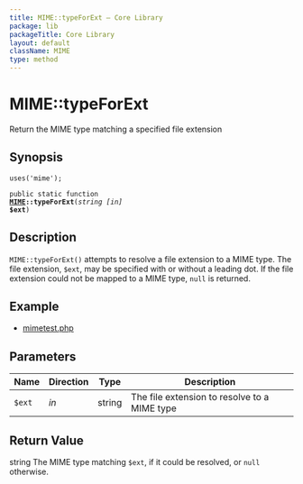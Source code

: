 ```yaml
---
title: MIME::typeForExt — Core Library
package: lib
packageTitle: Core Library
layout: default
className: MIME
type: method
---
```


# MIME::typeForExt

Return the MIME type matching a specified file extension

## Synopsis

<code>uses('mime');</code>

<code>public static function <b><a href="MIME">MIME</a>::typeForExt</b>(<i>string</i> <i>[in]</i> <b>$ext</b>)</code>

## Description

`MIME::typeForExt()` attempts to resolve a file extension to a MIME
type.
The file extension, <code class="keyword">$ext</code>, may be specified with or without a
leading dot.
If the file extension could not be mapped to a MIME type, <code class="keyword">null</code>
is returned.

## Example

* <a href="http://github.com/nexgenta/eregansu/blob/master/mimetest.php">mimetest.php</a>

## Parameters

<table>
  <thead>
    <tr>
      <th>Name</th>
      <th>Direction</th>
      <th>Type</th>
      <th>Description</th>
    </tr>
  </thead>
  <tbody>
    <tr>
      <td><code>$ext</code>
      <td><i>in</i></td>
      <td>string</td>
      <td>
The file extension to resolve to a MIME type
      </td>
    </tr>
  </tbody>
</table>

## Return Value

string The MIME type matching <code class="keyword">$ext</code>, if it could be resolved, or <code class="keyword">null</code> otherwise.

